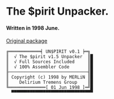# The $pirit Unpacker.

#### Written in 1998 June.

[Original package](https://defacto2.net/f/ac2f3b8)

```
╔════════════╡ UN$PIRIT v0.1 ╞═╗
║  √ The $pirit v1.5 Unpacker  ║█
║  √ Full Sources Included     ║█
║  √ 100% Assembler Code       ║█
╟──────────────────────────────╢█
║ Copyright (c) 1998 by MERLiN ║█
║    Delirium Tremens Group    ║█
╚══════════════[ 01 Jun 1998 ]═╝█
  ▀▀▀▀▀▀▀▀▀▀▀▀▀▀▀▀▀▀▀▀▀▀▀▀▀▀▀▀▀▀▀
  ```
